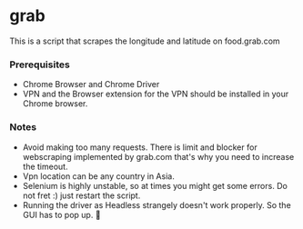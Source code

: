 # grab
This is a script that scrapes the longitude and latitude on food.grab.com

### Prerequisites
- Chrome Browser and Chrome Driver
- VPN and the Browser extension for the VPN should be installed in your Chrome browser. 

### Notes
- Avoid making too many requests. There is limit and blocker for webscraping implemented by grab.com that's why you need to increase the timeout.
- Vpn location can be any country in Asia. 
- Selenium is highly unstable, so at times you might get some errors. Do not fret :) just restart the script. 
- Running the driver as Headless strangely doesn't work properly. So the GUI has to pop up. 👀
